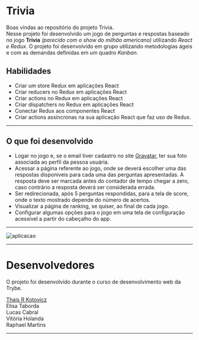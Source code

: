 # Trivia

Boas vindas ao repositório do projeto Trivia. <br />
Nesse projeto foi desenvolvido um jogo de perguntas e respostas baseado no jogo **Trivia** _(parecido com o show do milhão americano)_ utilizando _React e Redux_. O projeto foi desenvolvido em grupo utilizando metodologias ágeis e com as demandas definidas em um quadro _Kanban_. 

## Habilidades

  - Criar um store Redux em aplicações React
  - Criar reducers no Redux em aplicações React
  - Criar actions no Redux em aplicações React
  - Criar dispatchers no Redux em aplicações React
  - Conectar Redux aos componentes React
  - Criar actions assíncronas na sua aplicação React que faz uso de Redux.

---

## O que foi desenvolvido

  - Logar no jogo e, se o email tiver cadastro no site [Gravatar](https://pt.gravatar.com/), ter sua foto associada ao perfil da pessoa usuária.
  - Acessar a página referente ao jogo, onde se deverá escolher uma das respostas disponíveis para cada uma das perguntas apresentadas. A resposta deve ser marcada antes do contador de tempo chegar a zero, caso contrário a resposta deverá ser considerada errada.
  - Ser redirecionada, após 5 perguntas respondidas, para a tela de score, onde o texto mostrado depende do número de acertos.
  - Visualizar a página de ranking, se quiser, ao final de cada jogo.
  - Configurar algumas opções para o jogo em uma tela de configuração acessível a partir do cabeçalho do app.

---

![aplicacao](/public/aplication.gif)

---

# Desenvolvedores

O projeto foi desenvolvido durante o curso de desenvolvimento web da Trybe.

[Thais R Kotovicz](https://www.linkedin.com/in/thaiskotovicz/) <br />
Elisa Taborda <br />
Lucas Cabral <br />
Vitória Holanda <br />
Raphael Martins <br />

---

